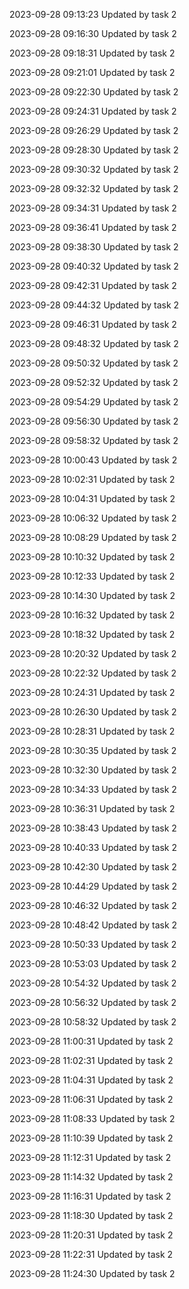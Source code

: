 
2023-09-28 09:13:23 Updated by task 2

2023-09-28 09:16:30 Updated by task 2

2023-09-28 09:18:31 Updated by task 2

2023-09-28 09:21:01 Updated by task 2

2023-09-28 09:22:30 Updated by task 2

2023-09-28 09:24:31 Updated by task 2

2023-09-28 09:26:29 Updated by task 2

2023-09-28 09:28:30 Updated by task 2

2023-09-28 09:30:32 Updated by task 2

2023-09-28 09:32:32 Updated by task 2

2023-09-28 09:34:31 Updated by task 2

2023-09-28 09:36:41 Updated by task 2

2023-09-28 09:38:30 Updated by task 2

2023-09-28 09:40:32 Updated by task 2

2023-09-28 09:42:31 Updated by task 2

2023-09-28 09:44:32 Updated by task 2

2023-09-28 09:46:31 Updated by task 2

2023-09-28 09:48:32 Updated by task 2

2023-09-28 09:50:32 Updated by task 2

2023-09-28 09:52:32 Updated by task 2

2023-09-28 09:54:29 Updated by task 2

2023-09-28 09:56:30 Updated by task 2

2023-09-28 09:58:32 Updated by task 2

2023-09-28 10:00:43 Updated by task 2

2023-09-28 10:02:31 Updated by task 2

2023-09-28 10:04:31 Updated by task 2

2023-09-28 10:06:32 Updated by task 2

2023-09-28 10:08:29 Updated by task 2

2023-09-28 10:10:32 Updated by task 2

2023-09-28 10:12:33 Updated by task 2

2023-09-28 10:14:30 Updated by task 2

2023-09-28 10:16:32 Updated by task 2

2023-09-28 10:18:32 Updated by task 2

2023-09-28 10:20:32 Updated by task 2

2023-09-28 10:22:32 Updated by task 2

2023-09-28 10:24:31 Updated by task 2

2023-09-28 10:26:30 Updated by task 2

2023-09-28 10:28:31 Updated by task 2

2023-09-28 10:30:35 Updated by task 2

2023-09-28 10:32:30 Updated by task 2

2023-09-28 10:34:33 Updated by task 2

2023-09-28 10:36:31 Updated by task 2

2023-09-28 10:38:43 Updated by task 2

2023-09-28 10:40:33 Updated by task 2

2023-09-28 10:42:30 Updated by task 2

2023-09-28 10:44:29 Updated by task 2

2023-09-28 10:46:32 Updated by task 2

2023-09-28 10:48:42 Updated by task 2

2023-09-28 10:50:33 Updated by task 2

2023-09-28 10:53:03 Updated by task 2

2023-09-28 10:54:32 Updated by task 2

2023-09-28 10:56:32 Updated by task 2

2023-09-28 10:58:32 Updated by task 2

2023-09-28 11:00:31 Updated by task 2

2023-09-28 11:02:31 Updated by task 2

2023-09-28 11:04:31 Updated by task 2

2023-09-28 11:06:31 Updated by task 2

2023-09-28 11:08:33 Updated by task 2

2023-09-28 11:10:39 Updated by task 2

2023-09-28 11:12:31 Updated by task 2

2023-09-28 11:14:32 Updated by task 2

2023-09-28 11:16:31 Updated by task 2

2023-09-28 11:18:30 Updated by task 2

2023-09-28 11:20:31 Updated by task 2

2023-09-28 11:22:31 Updated by task 2

2023-09-28 11:24:30 Updated by task 2

